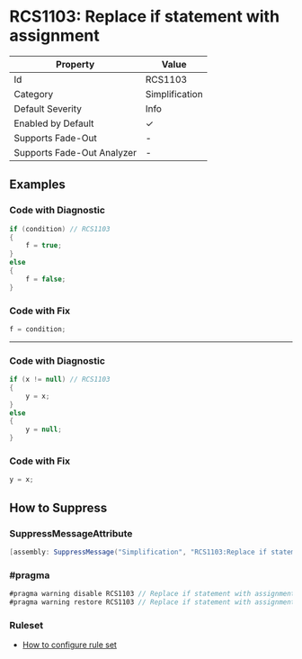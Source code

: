 # RCS1103: Replace if statement with assignment

| Property                    | Value          |
| --------------------------- | -------------- |
| Id                          | RCS1103        |
| Category                    | Simplification |
| Default Severity            | Info           |
| Enabled by Default          | &#x2713;       |
| Supports Fade\-Out          | \-             |
| Supports Fade\-Out Analyzer | \-             |

## Examples

### Code with Diagnostic

```csharp
if (condition) // RCS1103
{
    f = true;
}
else
{
    f = false;
}
```

### Code with Fix

```csharp
f = condition;
```

- - -

### Code with Diagnostic

```csharp
if (x != null) // RCS1103
{
    y = x;
}
else
{
    y = null;
}
```

### Code with Fix

```csharp
y = x;
```

## How to Suppress

### SuppressMessageAttribute

```csharp
[assembly: SuppressMessage("Simplification", "RCS1103:Replace if statement with assignment.", Justification = "<Pending>")]
```

### \#pragma

```csharp
#pragma warning disable RCS1103 // Replace if statement with assignment.
#pragma warning restore RCS1103 // Replace if statement with assignment.
```

### Ruleset

* [How to configure rule set](../HowToConfigureAnalyzers.md)

